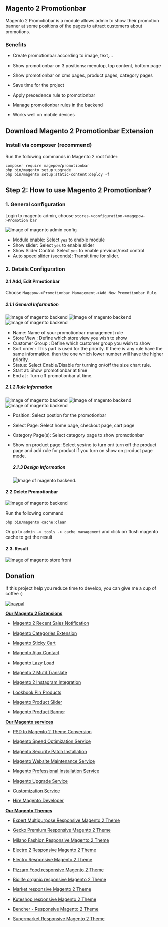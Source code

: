 ## Magento 2 Promotionbar

Magento 2 Promotiobar is a module allows admin to show their promotion banner at some positions of the pages to attract customers about promotions.

### Benefits

- Create promotionbar according to image, text,...

- Show promotionbar on 3 positions: menutop, top content, bottom page

- Show promotionbar on cms pages, product pages, category pages

- Save time for the project

- Apply precedence rule to promotionbar

- Manage promotionbar rules in the backend

- Works well on mobile devices

## Download Magento 2 Promotionbar Extension
### Install via composer (recommend)
Run the following commands in Magento 2 root folder:
```
composer require magepow/promotionbar
php bin/magento setup:upgrade
php bin/magento setup:static-content:deploy -f

```

## Step 2: How to use Magento 2 Promotionbar?

  ### 1. General configuration

  Login to magento admin, choose `stores->configuration->magepow->Promotion bar`
  
  ![Image of magento admin config](https://github.com/magepow/magento-2-promotion-bar/blob/master/media/config_general.png)

  * Module enable: Select `yes` to enable module
  * Show slider: Select `yes` to enable slider
  * Show Slider Control: Select `yes` to enable previous/next control
  * Auto speed slider (seconds): Transit time for slider.
  
  
  ### 2. Details Configuration
   #### 2.1 Add, Edit Prmotionbar
   Choose `Magepow->Promotionbar Management->Add New Promotionbar Rule`.
   
   ##### 2.1.1 General Information
   ![Image of magento backend](https://github.com/magepow/magento-2-promotion-bar/blob/master/media/promotionbar_general_1.png)
   ![Image of magento backend](https://github.com/magepow/magento-2-promotion-bar/blob/master/media/promotionbar_general_2.png)
   ![Image of magento backend](https://github.com/magepow/magento-2-promotion-bar/blob/master/media/promotionbar_general_3.png)
   
   * Name: Name of your promotionbar management rule
   * Store View : Define which store view you wish to show
   * Customer Group : Define which customer group you wish to show
   * Sort order : This part is used for the priority. If there is any rule have the same information. then the one which lower number will have the higher priority.
   * Status: Select Enable/Disable for turning on/off the size chart rule.
   * Start at: Show promotionbar at time
   * End at : Turn off promotionbar at time.
   ##### 2.1.2 Rule Information
   ![Image of magento backend](https://github.com/magepow/magento-2-promotion-bar/blob/master/media/promotionbar_rule_1.png)
   ![Image of magento backend](https://github.com/magepow/magento-2-promotion-bar/blob/master/media/promotionbar_rule_2.png)
   ![Image of magento backend](https://github.com/magepow/magento-2-promotion-bar/blob/master/media/promotionbar_rule_3.png)
   * Position: Select postion for the promotionbar 
   * Select Page: Select home page, checkout page, cart page
   * Category Page(s): Select category page to show promotionbar
   * Show on product page: Select yes/no to turn on/ turn off the product page and add rule for product if you turn on show on product page mode.
   
     ##### 2.1.3 Design Information
      ![Image of magento backend](https://github.com/magepow/magento-2-promotion-bar/blob/master/media/promotionbar_design.png).
   
   #### 2.2 Delete Promotionbar
   ![Image of magento backend](https://github.com/magepow/magento-2-promotion-bar/blob/master/media/promotionbar_delete.png)
    
   Run the following command  
   
   ```
   php bin/magento cache:clean
   ```
   Or go to `admin -> tools -> cache management` and click on flush magento cache to get the result
   
  #### 2.3. Result
   
   ![Image of magento store front](https://github.com/magepow/magento-2-promotion-bar/blob/master/media/result.png)
   
 ## Donation

If this project help you reduce time to develop, you can give me a cup of coffee :) 

[![paypal](https://www.paypalobjects.com/en_US/i/btn/btn_donateCC_LG.gif)](https://www.paypal.com/paypalme/alopay)

      
**[Our Magento 2 Extensions](https://magepow.com/magento-2-extensions.html)**

* [Magento 2 Recent Sales Notification](https://magepow.com/magento-2-recent-sales-notification.html)

* [Magento Categories Extension](https://magepow.com/magento-categories-extension.html)

* [Magento Sticky Cart](https://magepow.com/magento-sticky-cart.html)

* [Magento Ajax Contact](https://magepow.com/magento-ajax-contact-form.html)

* [Magento Lazy Load](https://magepow.com/magento-lazy-load.html)

* [Magento 2 Mutil Translate](https://magepow.com/magento-multi-translate.html)

* [Magento 2 Instagram Integration](https://magepow.com/magento-2-instagram.html)

* [Lookbook Pin Products](https://magepow.com/lookbook-pin-products.html)

* [Magento Product Slider](https://magepow.com/magento-product-slider.html)

* [Magento Product Banner](https://magepow.com/magento-banner-slider.html)

**[Our Magento services](https://magepow.com/magento-services.html)**

* [PSD to Magento 2 Theme Conversion](https://magepow.com/psd-to-magento-theme-conversion.html)

* [Magento Speed Optimization Service](https://magepow.com/magento-speed-optimization-service.html)

* [Magento Security Patch Installation](https://magepow.com/magento-security-patch-installation.html)

* [Magento Website Maintenance Service](https://magepow.com/website-maintenance-service.html)

* [Magento Professional Installation Service](https://magepow.com/professional-installation-service.html)

* [Magento Upgrade Service](https://magepow.com/magento-upgrade-service.html)

* [Customization Service](https://magepow.com/customization-service.html)

* [Hire Magento Developer](https://magepow.com/hire-magento-developer.html)

**[Our Magento Themes](https://alothemes.com/)**

* [Expert Multipurpose Responsive Magento 2 Theme](https://1.envato.market/c/1314680/275988/4415?u=https://themeforest.net/item/expert-premium-responsive-magento-2-and-1-support-rtl-magento-2-/21667789)

* [Gecko Premium Responsive Magento 2 Theme](https://1.envato.market/c/1314680/275988/4415?u=https://themeforest.net/item/gecko-responsive-magento-2-theme-rtl-supported/24677410)

* [Milano Fashion Responsive Magento 2 Theme](https://1.envato.market/c/1314680/275988/4415?u=https://themeforest.net/item/milano-fashion-responsive-magento-1-2-theme/12141971)

* [Electro 2 Responsive Magento 2 Theme](https://1.envato.market/c/1314680/275988/4415?u=https://themeforest.net/item/electro2-premium-responsive-magento-2-rtl-supported/26875864)

* [Electro Responsive Magento 2 Theme](https://1.envato.market/c/1314680/275988/4415?u=https://themeforest.net/item/electro-responsive-magento-1-2-theme/17042067)

* [Pizzaro Food responsive Magento 2 Theme](https://1.envato.market/c/1314680/275988/4415?u=https://themeforest.net/item/pizzaro-food-responsive-magento-1-2-theme/19438157)

* [Biolife organic responsive Magento 2 Theme](https://1.envato.market/c/1314680/275988/4415?u=https://themeforest.net/item/biolife-organic-food-magento-2-theme-rtl-supported/25712510)

* [Market responsive Magento 2 Theme](https://1.envato.market/c/1314680/275988/4415?u=https://themeforest.net/item/market-responsive-magento-2-theme/22997928)

* [Kuteshop responsive Magento 2 Theme](https://1.envato.market/c/1314680/275988/4415?u=https://themeforest.net/item/kuteshop-multipurpose-responsive-magento-1-2-theme/12985435)

* [Bencher - Responsive Magento 2 Theme](https://1.envato.market/c/1314680/275988/4415?u=https://themeforest.net/item/bencher-responsive-magento-1-2-theme/15787772)

* [Supermarket Responsive Magento 2 Theme](https://1.envato.market/c/1314680/275988/4415?u=https://themeforest.net/item/supermarket-responsive-magento-1-2-theme/18447995)
